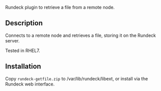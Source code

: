 Rundeck plugin to retrieve a file from a remote node.

## Description
Connects to a remote node and retrieves a file, storing it on the Rundeck server.

Tested in RHEL7.

## Installation
Copy `rundeck-getfile.zip` to /var/lib/rundeck/libext, or install via the Rundeck web interface.